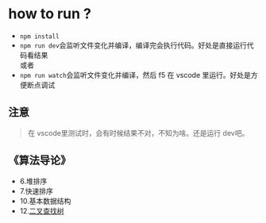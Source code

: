 # how to run ?

- `npm install`
- `npm run dev`会监听文件变化并编译，编译完会执行代码。好处是直接运行代码看结果  
或者
- `npm run watch`会监听文件变化并编译，然后 f5 在 vscode 里运行。好处是方便断点调试

## 注意

> 在 vscode里测试时，会有时候结果不对，不知为啥。还是运行 dev吧。

## 《算法导论》
- 6.堆排序
- 7.快速排序
- 10.基本数据结构
- 12.[二叉查找树](./src/data_struc/binary_search_tree/README.md)
